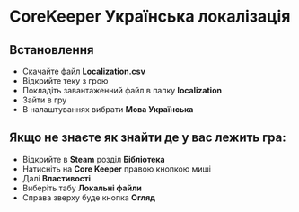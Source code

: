 # CoreKeeper Українська локалізація

## Встановлення
* Скачайте файл **Localization.csv**
* Відкрийте теку з грою
* Покладіть завантаженний файл в папку **localization**
* Зайти в гру
* В налаштуваннях вибрати **Мова Українська**

## Якщо не знаєте як знайти де у вас лежить гра:
* Відкрийте в **Steam** розділ **Бібліотека**
* Натисніть на **Core Keeper** правою кнопкою миші
* Далі **Властивості**
* Виберіть табу **Локальні файли**
* Справа зверху буде кнопка **Огляд**